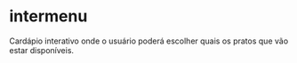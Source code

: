 # intermenu
Cardápio interativo onde o usuário poderá escolher quais os pratos que vão estar disponíveis.  
